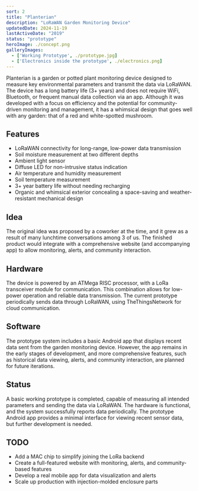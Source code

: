 ```yaml
---
sort: 2
title: "Planterian"
description: "LoRaWAN Garden Monitoring Device"
updatedDate: 2024-11-19
lastActiveDate: "2019"
status: "prototype"
heroImage: ./concept.png
galleryImages:
  - ['Working Prototype', ./prototype.jpg]
  - ['Electronics inside the prototype', ./electronics.png]
---
```


Planterian is a garden or potted plant monitoring device designed to measure key environmental parameters and transmit the data via LoRaWAN. The device has a long battery life (3+ years) and does not require WiFi, Bluetooth, or frequent manual data collection via an app. Although it was developed with a focus on efficiency and the potential for community-driven monitoring and management, it has a whimsical design that goes well with any garden: that of a red and white-spotted mushroom.

## Features
  * LoRaWAN connectivity for long-range, low-power data transmission
  * Soil moisture measurement at two different depths
  * Ambient light sensor
  * Diffuse LED for non-intrusive status indication
  * Air temperature and humidity measurement
  * Soil temperature measurement
  * 3+ year battery life without needing recharging
  * Organic and whimsical exterior concealing a space-saving and weather-resistant mechanical design

## Idea
The original idea was proposed by a coworker at the time, and it grew as a result of many lunchtime conversations among 3 of us. The finished product would integrate with a comprehensive website (and accompanying app) to allow monitoring, alerts, and community interaction.

## Hardware
The device is powered by an ATMega RISC processor, with a LoRa transceiver module for communication. This combination allows for low-power operation and reliable data transmission. The current prototype periodically sends data through LoRaWAN, using TheThingsNetwork for cloud communication.

## Software
The prototype system includes a basic Android app that displays recent data sent from the garden monitoring device. However, the app remains in the early stages of development, and more comprehensive features, such as historical data viewing, alerts, and community interaction, are planned for future iterations.

## Status
A basic working prototype is completed, capable of measuring all intended parameters and sending the data via LoRaWAN. The hardware is functional, and the system successfully reports data periodically. The prototype Android app provides a minimal interface for viewing recent sensor data, but further development is needed.

## TODO
  * Add a MAC chip to simplify joining the LoRa backend
  * Create a full-featured website with monitoring, alerts, and community-based features
  * Develop a real mobile app for data visualization and alerts
  * Scale up production with injection-molded enclosure parts
